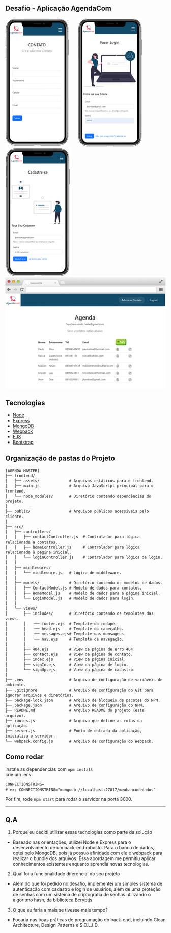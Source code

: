## Desafio - Aplicação AgendaCom
<img width="200px" src="public/assets/github-imgs/iphone1.png" alt="Texto Alternativo">ㅤㅤ
<img width="200px" src="public/assets/github-imgs/2.png" alt="Texto Alternativo">ㅤㅤ
<img width="205px" src="public/assets/github-imgs/3.png" alt="Texto Alternativo">
<img src="public/assets/github-imgs/web.png" alt="Texto Alternativo">
## Tecnologias 

- [Node](https://nodejs.org/en)
- [Express](https://expressjs.com/pt-br/)
- [MongoDB](https://www.mongodb.com/)
- [Webpack](https://webpack.js.org/)
- [EJS](https://ejs.co/)
- [Bootstrap](https://getbootstrap.com/)

## **Organização de pastas do Projeto**

```
[AGENDA-MASTER]
├── frontend/
│   ├── assets/             # Arquivos estáticos para o frontend.
│   ├── main.js             # Arquivo JavaScript principal para o frontend.
│   └── node_modules/       # Diretório contendo dependências do projeto.
│
├── public/                 # Arquivos públicos acessíveis pelo cliente.
│
├── src/
│   ├── controllers/       
│   │   ├── contactController.js  # Controlador para lógica relacionada a contatos.
│   │   ├── homeController.js     # Controlador para lógica relacionada à página inicial.
│   │   └── loginController.js    # Controlador para lógica de login.
│   │
│   ├── middlewares/        
│   │   └── middleware.js   # Lógica de middleware.
│   │
│   ├── models/             # Diretório contendo os modelos de dados.
│   │   ├── ContactModel.js # Modelo de dados para contatos.
│   │   ├── HomeModel.js    # Modelo de dados para a página inicial.
│   │   └── LoginModel.js   # Modelo de dados para login.
│   │
│   └── views/              
│       ├── includes/       # Diretório contendo os templates das views.
│       │   ├── footer.ejs  # Template do rodapé.
│       │   ├── head.ejs    # Template do cabeçalho.
│       │   ├── messages.ejs# Template das mensagens.
│       │   └── nav.ejs     # Template da navegação.
│       │
│       ├── 404.ejs         # View da página de erro 404.
│       ├── contact.ejs     # View da página de contato.
│       ├── index.ejs       # View da página inicial.
│       ├── signIn.ejs      # View da página de login.
│       └── signUp.ejs      # View da página de cadastro.
│
├── .env                    # Arquivo de configuração de variáveis de ambiente.
├── .gitignore              # Arquivo de configuração do Git para ignorar arquivos e diretórios.
├── package-lock.json       # Arquivo de bloqueio de pacotes do NPM.
├── package.json            # Arquivo de configuração do NPM.
├── README.md               # Arquivo README do projeto (este arquivo).
├── routes.js               # Arquivo que define as rotas da aplicação.
├── server.js               # Ponto de entrada da aplicação, inicializa o servidor.
└── webpack.config.js       # Arquivo de configuração do Webpack.
```

## Como rodar
instale as dependencias com ```npm install``` <br>
crie um .env:
```env 
CONNECTIONSTRING=
# ex: CONNECTIONSTRING="mongodb://localhost:27017/meubancodedados"
```

Por fim, rode
```npm start``` para rodar o servidor na porta 3000. <br>
***


## Q.A

1. Porque eu decidi utilizar essas tecnologias como parte da solução

- Baseado nas orientações, utilizei Node e Express para o desenvolvimento de um back-end robusto. Para o banco de dados, optei pelo MongoDB, pois já possuo afinidade com ele e webpack para realizar o bundle dos arquivos. Essa abordagem me permitiu aplicar conhecimentos existentes enquanto aprendia novas tecnologias.

2. Qual foi a funcionalidade diferencial do seu projeto

- Além do que foi pedido no desafio, implementei um simples sistema de autenticação com cadastro e login de usuários, além de uma proteção de senhas com um sistema de criptografia de senhas utilizando o algoritmo hash, da biblioteca Bcryptjs.

3. O que eu faria a mais se tivesse mais tempo?

- Focaria nas boas práticas de programação do back-end, incluindo Clean Architecture, Design Patterns e S.O.L.I.D.
